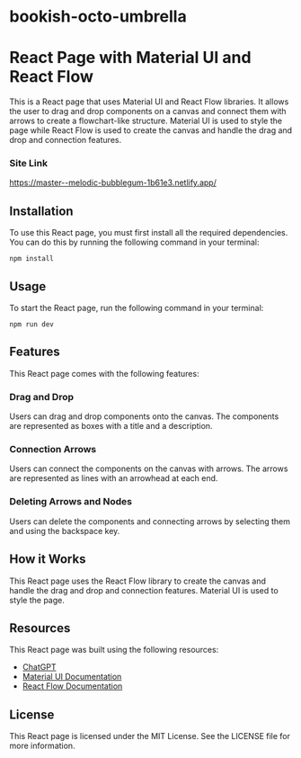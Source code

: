 # bookish-octo-umbrella
# React Page with Material UI and React Flow

This is a React page that uses Material UI and React Flow libraries. It allows the user to drag and drop components on a canvas and connect them with arrows to create a flowchart-like structure. Material UI is used to style the page while React Flow is used to create the canvas and handle the drag and drop and connection features.

### Site Link
https://master--melodic-bubblegum-1b61e3.netlify.app/

## Installation

To use this React page, you must first install all the required dependencies. You can do this by running the following command in your terminal:

```
npm install
```

## Usage

To start the React page, run the following command in your terminal:

```
npm run dev
```

## Features

This React page comes with the following features:

### Drag and Drop

Users can drag and drop components onto the canvas. The components are represented as boxes with a title and a description.

### Connection Arrows

Users can connect the components on the canvas with arrows. The arrows are represented as lines with an arrowhead at each end.

### Deleting Arrows and Nodes

Users can delete the components and connecting arrows by selecting them and using the backspace key. 

## How it Works

This React page uses the React Flow library to create the canvas and handle the drag and drop and connection features. Material UI is used to style the page.
## Resources

This React page was built using the following resources:

- [ChatGPT](https://openai.com/)
- [Material UI Documentation](https://mui.com/)
- [React Flow Documentation](https://reactflow.dev/)

## License

This React page is licensed under the MIT License. See the LICENSE file for more information.
